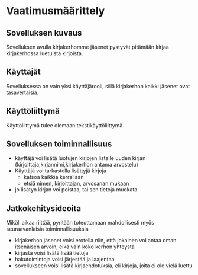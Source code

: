 # Vaatimusmäärittely

## Sovelluksen kuvaus

Sovelluksen avulla kirjakerhomme jäsenet pystyvät pitämään kirjaa kirjakerhossa luetuista kirjoista.

## Käyttäjät

Sovelluksessa on vain yksi käyttäjärooli, sillä kirjakerhon kaikki jäsenet ovat tasavertaisia.

## Käyttöliittymä

Käyttöliittymä tulee olemaan tekstikäyttöliittymä. 

## Sovelluksen toiminnallisuus

- käyttäjä voi lisätä luotujen kirjojen listalle uuden kirjan (kirjoittaja,kirjannimi,kirjakerhon antama arvostelu)
- Käyttäjä voi tarkastella lisättyjä kirjoja
  - katsoa kaikkia kerrallaan
  - etsiä nimen, kirjoittajan, arvosanan mukaan
- jo lisätyn kirjan voi poistaa, tai sen tietoja muokata

## Jatkokehitysideoita

Mikäli aikaa riittää, pyritään toteuttamaan mahdollisesti myös seuraavanlaisia toiminnallisuuksia

- kirjakerhon jäsenet voisi erotella niin, että jokainen voi antaa oman itsenäisen arvoin, eikä vain koko kerhon yhteystä
- kirjasta voisi lisätä lisää tietoja
- hakutoimintoja voisi järjestää ja laajentaa
- sovellukseen voisi lisätä kirjaehdotuksia, eli kirjoja, joita ei ole vielä luettu
